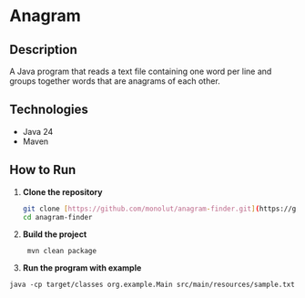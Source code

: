 # Anagram

## Description
A Java program that reads a text file containing one word per line and groups together words that are anagrams of each other.

## Technologies
- Java 24
- Maven

## How to Run

1. **Clone the repository**
   ```bash
   git clone [https://github.com/monolut/anagram-finder.git](https://github.com/monolut/GlobalDataBaseTest)](https://github.com/monolut/GlobalDataBaseTest)
   cd anagram-finder
2. **Build the project**
   ```
    mvn clean package
3. **Run the program with example**
  ```
  java -cp target/classes org.example.Main src/main/resources/sample.txt
